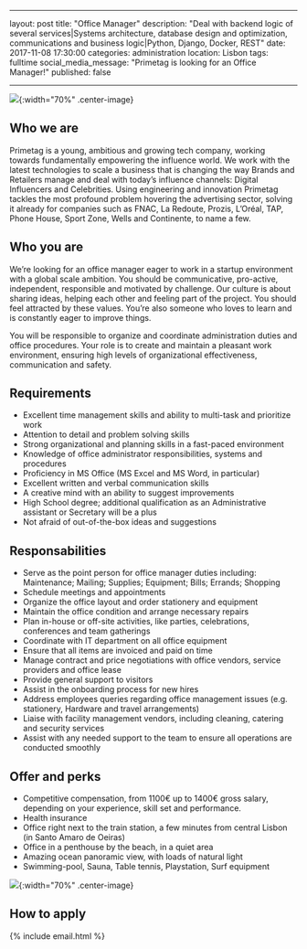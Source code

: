 
---
layout: post
title:  "Office Manager"
description: "Deal with backend logic of several services|Systems architecture, database design and optimization, communications and business logic|Python, Django, Docker, REST"
date:   2017-11-08 17:30:00
categories: administration
location: Lisbon
tags: fulltime
social_media_message: "Primetag is looking for an Office Manager!"
published: false

---

![](http://tests.primetag.net/officemanager.jpg){:width="70%" .center-image}

## **Who we are** ##

Primetag is a young, ambitious and growing tech company, working towards fundamentally empowering the influence world. We work with the latest technologies to scale a business that is changing the way Brands and Retailers manage and deal with today’s influence channels: Digital Influencers and Celebrities. Using engineering and innovation Primetag tackles the most profound problem hovering the advertising sector, solving it already for companies such as FNAC, La Redoute, Prozis, L’Oréal, TAP, Phone House, Sport Zone, Wells and Continente, to name a few.

## **Who you are** ##

We’re looking for an office manager eager to work in a startup environment with a global scale ambition. You should be communicative, pro-active, independent, responsible and motivated by challenge. Our culture is about sharing ideas, helping each other and feeling part of the project. You should feel attracted by these values. You’re also someone who loves to learn and is constantly eager to improve things.

You will be responsible to organize and coordinate administration duties and office procedures. Your role is to create and maintain a pleasant work environment, ensuring high levels of organizational effectiveness, communication and safety.


## **Requirements** ##

* Excellent time management skills and ability to multi-task and prioritize work
* Attention to detail and problem solving skills
* Strong organizational and planning skills in a fast-paced environment
* Knowledge of office administrator responsibilities, systems and procedures
* Proficiency in MS Office (MS Excel and MS Word, in particular)
* Excellent written and verbal communication skills
* A creative mind with an ability to suggest improvements
* High School degree; additional qualification as an Administrative assistant or Secretary will be a plus
* Not afraid of out-of-the-box ideas and suggestions

## **Responsabilities** ##

* Serve as the point person for office manager duties including: Maintenance; Mailing; Supplies; Equipment; Bills; Errands; Shopping
* Schedule meetings and appointments
* Organize the office layout and order stationery and equipment
* Maintain the office condition and arrange necessary repairs
* Plan in-house or off-site activities, like parties, celebrations, conferences and team gatherings
* Coordinate with IT department on all office equipment
* Ensure that all items are invoiced and paid on time
* Manage contract and price negotiations with office vendors, service providers and office lease
* Provide general support to visitors
* Assist in the onboarding process for new hires
* Address employees queries regarding office management issues (e.g. stationery, Hardware and travel arrangements)
* Liaise with facility management vendors, including cleaning, catering and security services
* Assist with any needed support to the team to ensure all operations are conducted smoothly

## **Offer and perks** ##

* Competitive compensation, from 1100€ up to 1400€ gross salary, depending on your experience, skill set and performance.
* Health insurance
* Office right next to the train station, a few minutes from central Lisbon (in Santo Amaro de Oeiras)
* Office in a penthouse by the beach, in a quiet area
* Amazing ocean panoramic view, with loads of natural light
* Swimming-pool, Sauna, Table tennis, Playstation, Surf equipment

![](http://tests.primetag.net/escritorio.jpg){:width="70%" .center-image}

## **How to apply** ##

{% include email.html %} 
